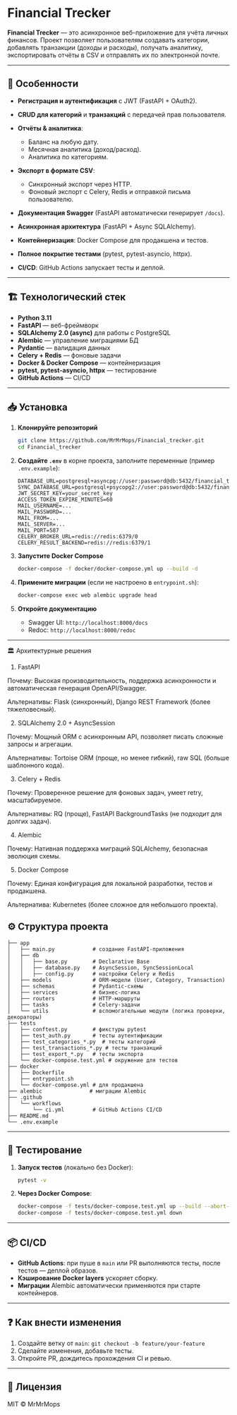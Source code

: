 # Financial Trecker

**Financial Trecker** — это асинхронное веб-приложение для учёта личных финансов. Проект позволяет пользователям создавать категории, добавлять транзакции (доходы и расходы), получать аналитику, экспортировать отчёты в CSV и отправлять их по электронной почте.

---

## 🚀 Особенности

* **Регистрация и аутентификация** с JWT (FastAPI + OAuth2).
* **CRUD для категорий** и **транзакций** с передачей прав пользователя.
* **Отчёты & аналитика**:

  * Баланс на любую дату.
  * Месячная аналитика (доход/расход).
  * Аналитика по категориям.
* **Экспорт в формате CSV**:

  * Синхронный экспорт через HTTP.
  * Фоновый экспорт с Celery, Redis и отправкой письма пользователю.
* **Документация Swagger** (FastAPI автоматически генерирует `/docs`).
* **Асинхронная архитектура** (FastAPI + Async SQLAlchemy).
* **Контейнеризация**: Docker Compose для продакшена и тестов.
* **Полное покрытие тестами** (pytest, pytest-asyncio, httpx).
* **CI/CD**: GitHub Actions запускает тесты и деплой.

---

## 🏗 Технологический стек

* **Python 3.11**
* **FastAPI** — веб-фреймворк
* **SQLAlchemy 2.0 (async)** для работы с PostgreSQL
* **Alembic** — управление миграциями БД
* **Pydantic** — валидация данных
* **Celery + Redis** — фоновые задачи
* **Docker & Docker Compose** — контейнеризация
* **pytest, pytest-asyncio, httpx** — тестирование
* **GitHub Actions** — CI/CD

---

## 📥 Установка

1. **Клонируйте репозиторий**

   ```bash
   git clone https://github.com/MrMrMops/Financial_trecker.git
   cd Financial_trecker
   ```

2. **Создайте `.env`** в корне проекта, заполните переменные (пример `.env.example`):

   ```properties
   DATABASE_URL=postgresql+asyncpg://user:password@db:5432/financial_trecker_db
   SYNC_DATABASE_URL=postgresql+psycopg2://user:password@db:5432/financial_trecker_db
   JWT_SECRET_KEY=your_secret_key
   ACCESS_TOKEN_EXPIRE_MINUTES=60
   MAIL_USERNAME=...
   MAIL_PASSWORD=...
   MAIL_FROM=...
   MAIL_SERVER=...
   MAIL_PORT=587
   CELERY_BROKER_URL=redis://redis:6379/0
   CELERY_RESULT_BACKEND=redis://redis:6379/1
   ```

3. **Запустите Docker Compose**

   ```bash
   docker-compose -f docker/docker-compose.yml up --build -d
   ```

4. **Примените миграции** (если не настроено в `entrypoint.sh`):

   ```bash
   docker-compose exec web alembic upgrade head
   ```

5. **Откройте документацию**

   * Swagger UI: `http://localhost:8000/docs`
   * Redoc: `http://localhost:8000/redoc`

---

🏛 Архитектурные решения

1. FastAPI

Почему: Высокая производительность, поддержка асинхронности и автоматическая генерация OpenAPI/Swagger.

Альтернативы: Flask (синхронный), Django REST Framework (более тяжеловесный).

2. SQLAlchemy 2.0 + AsyncSession

Почему: Мощный ORM с асинхронным API, позволяет писать сложные запросы и агрегации.

Альтернативы: Tortoise ORM (проще, но менее гибкий), raw SQL (больше шаблонного кода).

3. Celery + Redis

Почему: Проверенное решение для фоновых задач, умеет retry, масштабируемое.

Альтернативы: RQ (проще), FastAPI BackgroundTasks (не подходит для долгих задач).

4. Alembic

Почему: Нативная поддержка миграций SQLAlchemy, безопасная эволюция схемы.

5. Docker Compose

Почему: Единая конфигурация для локальной разработки, тестов и продакшена.

Альтернатива: Kubernetes (более сложное для небольшого проекта).



## ⚙️ Структура проекта

```
├── app
│   ├── main.py            # создание FastAPI-приложения
│   ├── db
│   │   ├── base.py        # Declarative Base
│   │   ├── database.py    # AsyncSession, SyncSessionLocal
│   │   ├── config.py      # настройки Celery и Redis
│   ├── models             # ORM-модели (User, Category, Transaction)
│   ├── schemas            # Pydantic-схемы
│   ├── services           # бизнес-логика
│   ├── routers            # HTTP-маршруты
│   ├── tasks              # Celery-задачи
│   └── utils              # вспомогательные модули (логика проверки, декораторы)
├── tests
│   ├── conftest.py        # фикстуры pytest
│   ├── test_auth.py       # тесты аутентификации
│   ├── test_categories_*.py  # тесты категорий
│   ├── test_transactions_*.py # тесты транзакций
│   ├── test_export_*.py   # тесты экспорта
│   └── docker-compose.test.yml # окружение для тестов
├── docker
│   ├── Dockerfile
│   ├── entrypoint.sh
│   └── docker-compose.yml # для продакшена
├── alembic               # миграции Alembic
├── .github
│   └── workflows
│       └── ci.yml         # GitHub Actions CI/CD
├── README.md
└── .env.example
```

---

## 🔬 Тестирование

1. **Запуск тестов** (локально без Docker):

   ```bash
   pytest -v
   ```

2. **Через Docker Compose**:

   ```bash
   docker-compose -f tests/docker-compose.test.yml up --build --abort-on-container-exit
   docker-compose -f tests/docker-compose.test.yml down
   ```

---

## 📦 CI/CD

* **GitHub Actions**: при пуше в `main` или PR выполняются тесты, после тестов — деплой образов.
* **Кэширование Docker layers** ускоряет сборку.
* **Миграции** Alembic автоматически применяются при старте контейнеров.

---

## ❓ Как внести изменения

1. Создайте ветку от `main`: `git checkout -b feature/your-feature`
2. Сделайте изменения, добавьте тесты.
3. Откройте PR, дождитесь прохождения CI и ревью.

---

## 📄 Лицензия

MIT © MrMrMops
